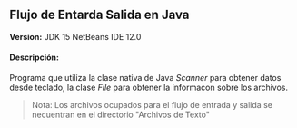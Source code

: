 ## Flujo de Entarda Salida en Java
**Version:**
JDK 15
NetBeans IDE 12.0

#### Descripción:
Programa que utiliza la clase nativa de Java *Scanner* para obtener datos desde teclado, la clase *File* para obtener la informacon sobre los archivos.

> Nota: Los archivos ocupados para el flujo de entrada y salida se necuentran en el directorio "Archivos de Texto" 
